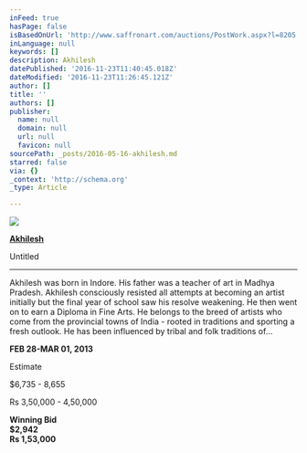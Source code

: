 ```yaml
---
inFeed: true
hasPage: false
isBasedOnUrl: 'http://www.saffronart.com/auctions/PostWork.aspx?l=8205'
inLanguage: null
keywords: []
description: Akhilesh
datePublished: '2016-11-23T11:40:45.018Z'
dateModified: '2016-11-23T11:26:45.121Z'
author: []
title: ''
authors: []
publisher:
  name: null
  domain: null
  url: null
  favicon: null
sourcePath: _posts/2016-05-16-akhilesh.md
starred: false
via: {}
_context: 'http://schema.org'
_type: Article

---
```

![](http://mediacloud.saffronart.com/auctions/2013/febabsauc/akhilesh_1302abs_09169_big.jpg)

**[Akhilesh][0]**

Untitled

****

Akhilesh was born in Indore. His father was a teacher of art in Madhya Pradesh. Akhilesh consciously resisted all attempts at becoming an artist initially but the final year of school saw his resolve weakening. He then went on to earn a Diploma in Fine Arts. He belongs to the breed of artists who come from the provincial towns of India - rooted in traditions and sporting a fresh outlook. He has been influenced by tribal and folk traditions of...

**FEB 28-MAR 01, 2013**  

Estimate

$6,735 - 8,655

Rs 3,50,000 - 4,50,000

**Winning Bid**  
**$2,942  
Rs 1,53,000**

[0]: http://www.saffronart.com/auctions/DefaultController.aspx?pt=2&eid=3574&sf=QXJ0aXN0SWQ9MjA1-A%2bQy3iZ5JII%3d